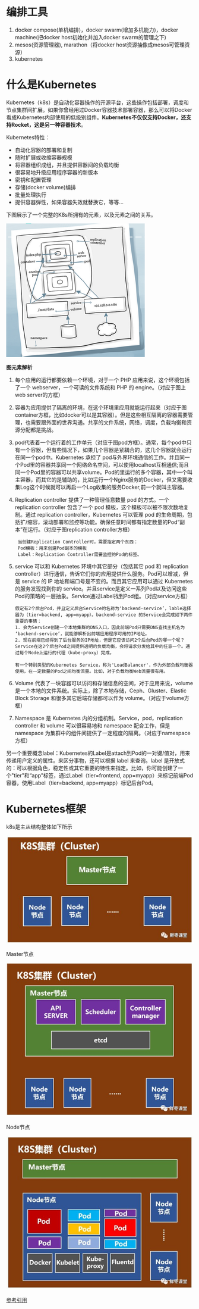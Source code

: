 
# 编排工具

1. docker compose(单机编排)，docker swarm(增加多机能力)，docker machine(把docker host初始化并加入docker swarm的管理之下)
2. mesos(资源管理器), marathon（将docker host资源抽像成mesos可管理资源）
3. kubernetes

# 什么是Kubernetes

Kubernetes（k8s）是自动化容器操作的开源平台，这些操作包括部署，调度和节点集群间扩展。如果你曾经用过Docker容器技术部署容器，那么可以将Docker看成Kubernetes内部使用的低级别组件。**Kubernetes不仅仅支持Docker，还支持Rocket，这是另一种容器技术**。

Kubernetes特性：

- 自动化容器的部署和复制
- 随时扩展或收缩容器规模
- 将容器组织成组，并且提供容器间的负载均衡
- 很容易地升级应用程序容器的新版本
- 密钥和配置管理
- 存储(docker volume)编排
- 批量处理执行
- 提供容器弹性，如果容器失效就替换它，等等...

下图展示了一个完整的K8s所拥有的元素，以及元素之间的关系。

![AllElementInK8s](pic/AllElementInK8s.png)

**图元素解析**

1. 每个应用的运行都要依赖一个环境，对于一个 PHP 应用来说，这个环境包括了一个 webserver，一个可读的文件系统和 PHP 的 engine。（对应于图上web server的方框）
2. 容器为应用提供了隔离的环境，在这个环境里应用就能运行起来（对应于图container方框，比如docker可以是其容器）。但是这些相互隔离的容器需要管理，也需要跟外面的世界沟通。共享的文件系统，网络，调度，负载均衡和资源分配都是挑战。
3. pod代表着一个运行着的工作单元（对应于图pod方框）。通常，每个pod中只有一个容器，但有些情况下，如果几个容器是紧耦合的，这几个容器就会运行在同一个pod中。Kubernetes 承担了 pod与外界环境通信的工作。并且同一个Pod里的容器共享同一个网络命名空间，可以使用localhost互相通信;而且同一个Pod里的容器可以共享volume。Pod的里运行的多个容器，其中一个叫主容器，而其它的是辅助的，比如运行一个Nginx服务的Docker，但又需要收集Log这个时候就可以再启一个Log收集的服务Docker,前一个就叫主容器。
4. Replication controller 提供了一种管理任意数量 pod 的方式。一个 replication controller 包含了一个 pod 模板，这个模板可以被不限次数地复制。通过 replication controller，Kubernetes 可以管理 pod 的生命周期，包括扩/缩容，滚动部署和监控等功能。确保任意时间都有指定数量的Pod“副本”在运行。（对应于图replication controller方框）
   
   ```
    当创建Replication Controller时，需要指定两个东西：
    Pod模板：用来创建Pod副本的模板
    Label：Replication Controller需要监控的Pod的标签。
   ```

5. service 可以和 Kubernetes 环境中其它部分（包括其它 pod 和 replication controller）进行通信，告诉它们你的应用提供什么服务。Pod可以增减，但是 service 的 IP 地址和端口号是不变的。而且其它应用可以通过 Kubernetes 的服务发现找到你的 service。并且service是定义一系列Pod以及访问这些Pod的策略的一层抽象。Service通过Label找到Pod组。（对应service方框）
   ```
   假定有2个后台Pod，并且定义后台Service的名称为‘backend-service’，lable选择器为（tier=backend, app=myapp）。backend-service 的Service会完成如下两件重要的事情：
   1. 会为Service创建一个本地集群的DNS入口，因此前端Pod只需要DNS查找主机名为 ‘backend-service’，就能够解析出前端应用程序可用的IP地址。
   2. 现在前端已经得到了后台服务的IP地址，但是它应该访问2个后台Pod的哪一个呢？Service在这2个后台Pod之间提供透明的负载均衡，会将请求分发给其中的任意一个。通过每个Node上运行的代理（kube-proxy）完成。

   有一个特别类型的Kubernetes Service，称为'LoadBalancer'，作为外部负载均衡器使用，在一定数量的Pod之间均衡流量。比如，对于负载均衡Web流量很有用。
   ```
6. Volume 代表了一块容器可以访问和存储信息的空间，对于应用来说，volume 是一个本地的文件系统。实际上，除了本地存储，Ceph、Gluster、Elastic Block Storage 和很多其它后端存储都可以作为 volume。（对应于volume方框）
7. Namespace 是 Kubernetes 内的分组机制。Service，pod，replication controller 和 volume 可以很容易地和 namespace 配合工作，但是 namespace 为集群中的组件间提供了一定程度的隔离。（对应于namespace方框）

另一个重要概念label：Kubernetes的Label是attach到Pod的一对键/值对，用来传递用户定义的属性。来区分事物，还可以根据 label 来查询。label 是开放式的：可以根据角色，稳定性或其它重要的特性来指定。比如，你可能创建了一个"tier"和“app”标签，通过Label（tier=frontend, app=myapp）来标记前端Pod容器，使用Label（tier=backend, app=myapp）标记后台Pod。

# Kubernetes框架

k8s是主从结构整体如下所示

![k8swholepicture.jpg](pic/k8swholepicture.jpg)

Master节点

![k8smaster.jpg](pic/k8smaster.jpg)

Node节点

![k8snode.jpg](pic/k8snode.jpg)


[参考引用](https://blog.csdn.net/wenjianfeng/article/details/90130895)